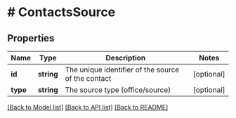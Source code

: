 # # ContactsSource

## Properties

Name | Type | Description | Notes
------------ | ------------- | ------------- | -------------
**id** | **string** | The unique identifier of the source of the contact | [optional]
**type** | **string** | The source type (office/source) | [optional]

[[Back to Model list]](../../README.md#models) [[Back to API list]](../../README.md#endpoints) [[Back to README]](../../README.md)
